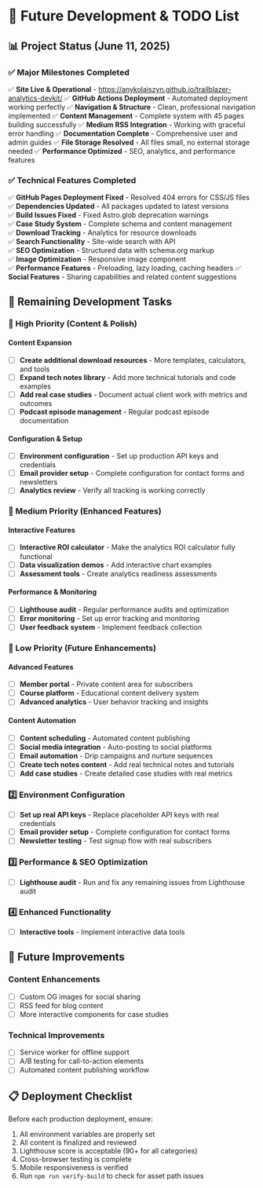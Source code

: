 # 🎯 Future Development & TODO List

## 📊 Project Status (June 11, 2025)

### ✅ Major Milestones Completed
✅ **Site Live & Operational** - https://anykolaiszyn.github.io/trailblazer-analytics-devkit/
✅ **GitHub Actions Deployment** - Automated deployment working perfectly
✅ **Navigation & Structure** - Clean, professional navigation implemented
✅ **Content Management** - Complete system with 45 pages building successfully
✅ **Medium RSS Integration** - Working with graceful error handling
✅ **Documentation Complete** - Comprehensive user and admin guides
✅ **File Storage Resolved** - All files small, no external storage needed
✅ **Performance Optimized** - SEO, analytics, and performance features

### ✅ Technical Features Completed
✅ **GitHub Pages Deployment Fixed** - Resolved 404 errors for CSS/JS files  
✅ **Dependencies Updated** - All packages updated to latest versions  
✅ **Build Issues Fixed** - Fixed Astro.glob deprecation warnings  
✅ **Case Study System** - Complete schema and content management  
✅ **Download Tracking** - Analytics for resource downloads  
✅ **Search Functionality** - Site-wide search with API  
✅ **SEO Optimization** - Structured data with schema.org markup  
✅ **Image Optimization** - Responsive image component  
✅ **Performance Features** - Preloading, lazy loading, caching headers
✅ **Social Features** - Sharing capabilities and related content suggestions

## 🚀 Remaining Development Tasks

### 🥇 High Priority (Content & Polish)

#### Content Expansion
- [ ] **Create additional download resources** - More templates, calculators, and tools
- [ ] **Expand tech notes library** - Add more technical tutorials and code examples
- [ ] **Add real case studies** - Document actual client work with metrics and outcomes
- [ ] **Podcast episode management** - Regular podcast episode documentation

#### Configuration & Setup
- [ ] **Environment configuration** - Set up production API keys and credentials
- [ ] **Email provider setup** - Complete configuration for contact forms and newsletters
- [ ] **Analytics review** - Verify all tracking is working correctly

### 🥈 Medium Priority (Enhanced Features)

#### Interactive Features
- [ ] **Interactive ROI calculator** - Make the analytics ROI calculator fully functional
- [ ] **Data visualization demos** - Add interactive chart examples
- [ ] **Assessment tools** - Create analytics readiness assessments

#### Performance & Monitoring
- [ ] **Lighthouse audit** - Regular performance audits and optimization
- [ ] **Error monitoring** - Set up error tracking and monitoring
- [ ] **User feedback system** - Implement feedback collection

### 🥉 Low Priority (Future Enhancements)

#### Advanced Features
- [ ] **Member portal** - Private content area for subscribers
- [ ] **Course platform** - Educational content delivery system
- [ ] **Advanced analytics** - User behavior tracking and insights

#### Content Automation
- [ ] **Content scheduling** - Automated content publishing
- [ ] **Social media integration** - Auto-posting to social platforms
- [ ] **Email automation** - Drip campaigns and nurture sequences
- [ ] **Create tech notes content** - Add real technical notes and tutorials
- [ ] **Add case studies** - Create detailed case studies with real metrics

### 2️⃣ Environment Configuration

- [ ] **Set up real API keys** - Replace placeholder API keys with real credentials
- [ ] **Email provider setup** - Complete configuration for contact forms
- [ ] **Newsletter testing** - Test signup flow with real subscribers

### 3️⃣ Performance & SEO Optimization

- [ ] **Lighthouse audit** - Run and fix any remaining issues from Lighthouse audit

### 4️⃣ Enhanced Functionality

- [ ] **Interactive tools** - Implement interactive data tools

## 📝 Future Improvements

### Content Enhancements

- [ ] Custom OG images for social sharing
- [ ] RSS feed for blog content
- [ ] More interactive components for case studies

### Technical Improvements

- [ ] Service worker for offline support
- [ ] A/B testing for call-to-action elements
- [ ] Automated content publishing workflow

## 📋 Deployment Checklist

Before each production deployment, ensure:

1. All environment variables are properly set
2. All content is finalized and reviewed
3. Lighthouse score is acceptable (90+ for all categories)
4. Cross-browser testing is complete
5. Mobile responsiveness is verified
6. Run `npm run verify-build` to check for asset path issues
